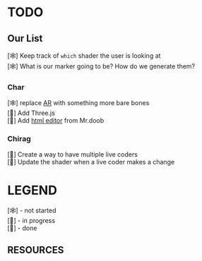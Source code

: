 # TODO

## Our List
[🕸] Keep track of `which` shader the user is looking at <br />
[🕸] What is our marker going to be? How do we generate them? <br />

### Char

[🕸] replace [AR](https://github.com/jeromeetienne/AR.js)  with something more bare bones<br />
[🌝] Add Three.js<br />
[🌝] Add [html editor](https://github.com/mrdoob/htmleditor) from Mr.doob <br />

### Chirag
[🌝] Create a way to have multiple live coders <br />
[🎃] Update the shader when a live coder makes a change <br />

# LEGEND
[🕸] - not started <br />
[🎃] - in progress <br />
[🌝] - done <br />


## RESOURCES